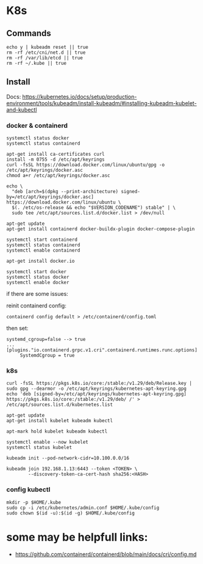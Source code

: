 # K8s

## Commands

```
echo y | kubeadm reset || true
rm -rf /etc/cni/net.d || true
rm -rf /var/lib/etcd || true
rm -rf ~/.kube || true
```

## Install 

Docs: https://kubernetes.io/docs/setup/production-environment/tools/kubeadm/install-kubeadm/#installing-kubeadm-kubelet-and-kubectl

### docker & containerd

```
systemctl status docker
systemctl status containerd
```

```
apt-get install ca-certificates curl
install -m 0755 -d /etc/apt/keyrings
curl -fsSL https://download.docker.com/linux/ubuntu/gpg -o /etc/apt/keyrings/docker.asc
chmod a+r /etc/apt/keyrings/docker.asc

echo \
  "deb [arch=$(dpkg --print-architecture) signed-by=/etc/apt/keyrings/docker.asc] https://download.docker.com/linux/ubuntu \
  $(. /etc/os-release && echo "$VERSION_CODENAME") stable" | \
  sudo tee /etc/apt/sources.list.d/docker.list > /dev/null

apt-get update
apt-get install containerd docker-buildx-plugin docker-compose-plugin

systemctl start containerd
systemctl status containerd
systemctl enable containerd

apt-get install docker.io

systemctl start docker
systemctl status docker
systemctl enable docker

```

if there are some issues:

reinit containerd config:
```
containerd config default > /etc/containerd/config.toml
```
then set:
```
systemd_cgroup=false --> true
...
[plugins."io.containerd.grpc.v1.cri".containerd.runtimes.runc.options]
     SystemdCgroup = true
```

### k8s

```
curl -fsSL https://pkgs.k8s.io/core:/stable:/v1.29/deb/Release.key | sudo gpg --dearmor -o /etc/apt/keyrings/kubernetes-apt-keyring.gpg
echo 'deb [signed-by=/etc/apt/keyrings/kubernetes-apt-keyring.gpg] https://pkgs.k8s.io/core:/stable:/v1.29/deb/ /' > /etc/apt/sources.list.d/kubernetes.list

apt-get update
apt-get install kubelet kubeadm kubectl

apt-mark hold kubelet kubeadm kubectl

systemctl enable --now kubelet
systemctl status kubelet

kubeadm init --pod-network-cidr=10.100.0.0/16

kubeadm join 192.168.1.13:6443 --token <TOKEN> \
        --discovery-token-ca-cert-hash sha256:<HASH>

```

### config kubectl

```
mkdir -p $HOME/.kube
sudo cp -i /etc/kubernetes/admin.conf $HOME/.kube/config
sudo chown $(id -u):$(id -g) $HOME/.kube/config
```

# some may be helpfull links:

* https://github.com/containerd/containerd/blob/main/docs/cri/config.md

